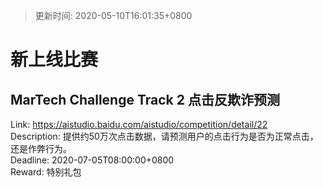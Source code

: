 > 更新时间: 2020-05-10T16:01:35+0800 

# 新上线比赛


## MarTech Challenge Track 2 点击反欺诈预测
Link: https://aistudio.baidu.com/aistudio/competition/detail/22  
Description: 提供约50万次点击数据，请预测用户的点击行为是否为正常点击，还是作弊行为。  
Deadline: 2020-07-05T08:00:00+0800  
Reward: 特别礼包  

